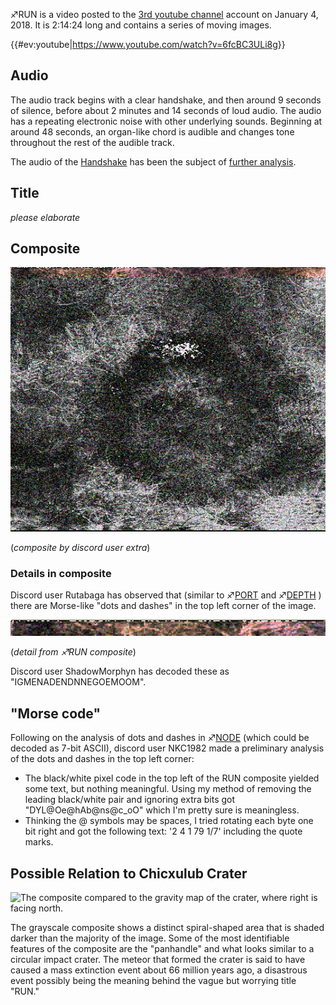 ♐RUN is a video posted to the [3rd youtube
channel](3rd_youtube_channel "wikilink") account on January 4, 2018. It
is 2:14:24 long and contains a series of moving images.

{{\#ev:youtube|<https://www.youtube.com/watch?v=6fcBC3ULi8g>}}

## Audio

The audio track begins with a clear handshake, and then around 9 seconds
of silence, before about 2 minutes and 14 seconds of loud audio. The
audio has a repeating electronic noise with other underlying sounds.
Beginning at around 48 seconds, an organ-like chord is audible and
changes tone throughout the rest of the audible track.

The audio of the [Handshake](Handshake "wikilink") has been the subject
of [further analysis](Handshake#Analysis "wikilink").

## Title

*please elaborate*

## Composite

![RUNcomposite\_539s673.png](RUNcomposite_539s673.png
"RUNcomposite_539s673.png")

(*composite by discord user extra*)

### Details in composite

Discord user Rutabaga has observed that (similar to
♐[PORT](PORT "wikilink") and ♐[DEPTH](DEPTH "wikilink") ) there are
Morse-like "dots and dashes" in the top left corner of the image.

![RUN\_-\_morse\_type\_header.png](RUN_-_morse_type_header.png
"RUN_-_morse_type_header.png")

(*detail from ♐RUN composite*)

Discord user ShadowMorphyn has decoded these as "IGMENADENDNNEGOEMOOM".

## "Morse code"

Following on the analysis of dots and dashes in ♐[NODE](NODE "wikilink")
(which could be decoded as 7-bit ASCII), discord user NKC1982 made a
preliminary analysis of the dots and dashes in the top left corner:

  - The black/white pixel code in the top left of the RUN composite
    yielded some text, but nothing meaningful. Using my method of
    removing the leading black/white pair and ignoring extra bits got
    "DYL@Oe@hAb@ns@c\_oO" which I'm pretty sure is meaningless.
  - Thinking the @ symbols may be spaces, I tried rotating each byte one
    bit right and got the following text: '2 4 1 79 1/7' including the
    quote marks.

## Possible Relation to Chicxulub Crater

![The composite compared to the gravity map of the crater, where right
is facing north.](Panhandles.png
"The composite compared to the gravity map of the crater, where right is facing north.")

The grayscale composite shows a distinct spiral-shaped area that is
shaded darker than the majority of the image. Some of the most
identifiable features of the composite are the "panhandle" and what
looks similar to a circular impact crater. The meteor that formed the
crater is said to have caused a mass extinction event about 66 million
years ago, a disastrous event possibly being the meaning behind the
vague but worrying title "RUN."
